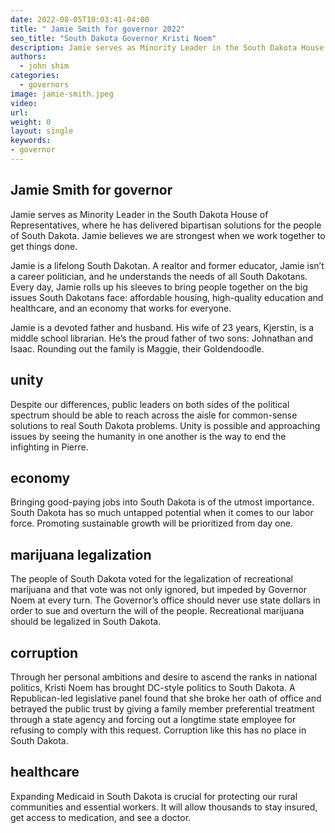 ```yaml
---
date: 2022-08-05T10:03:41-04:00
title: " Jamie Smith for governor 2022"
seo_title: "South Dakota Governor Kristi Noem"
description: Jamie serves as Minority Leader in the South Dakota House of Representatives, where he has delivered bipartisan solutions for the people of South Dakota.
authors:
  - john shim
categories:
  - governors
image: jamie-smith.jpeg
video:
url: 
weight: 0
layout: single
keywords:
- governor 
---
```


## Jamie Smith for governor 

Jamie serves as Minority Leader in the South Dakota House of Representatives, where he has delivered bipartisan solutions for the people of South Dakota. Jamie believes we are strongest when we work together to get things done.

Jamie is a lifelong South Dakotan. A realtor and former educator, Jamie isn’t a career politician, and he understands the needs of all South Dakotans. Every day, Jamie rolls up his sleeves to bring people together on the big issues South Dakotans face: affordable housing, high-quality education and healthcare, and an economy that works for everyone.

Jamie is a devoted father and husband. His wife of 23 years, Kjerstin, is a middle school librarian. He’s the proud father of two sons: Johnathan and Isaac. Rounding out the family is Maggie, their Goldendoodle.

## unity
Despite our differences, public leaders on both sides of the political spectrum should be able to reach across the aisle for common-sense solutions to real South Dakota problems. 
Unity is possible and approaching issues by seeing the humanity in one another is the way to end the infighting in Pierre.

## economy
Bringing good-paying jobs into South Dakota is of the utmost importance. South Dakota has so much untapped potential when it comes to our labor force. Promoting sustainable growth will be prioritized from day one.

## marijuana legalization
The people of South Dakota voted for the legalization of recreational marijuana and that vote was not only ignored, but impeded by Governor Noem at every turn. The Governor’s office should never use state dollars in order to sue and overturn the will of the people. Recreational marijuana should be legalized in South Dakota.

## corruption
Through her personal ambitions and desire to ascend the ranks in national politics, Kristi Noem has brought DC-style politics to South Dakota. A Republican-led legislative panel found that she broke her oath of office and betrayed the public trust by giving a family member preferential treatment through a state agency and forcing out a longtime state employee for refusing to comply with this request. Corruption like this has no place in South Dakota.

## healthcare
Expanding Medicaid in South Dakota is crucial for protecting our rural communities and essential workers. It will allow thousands to stay insured, get access to medication, and see a doctor.